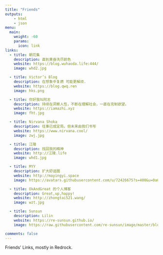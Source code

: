 ```yaml
---
title: "Friends"
outputs:
    - html
    - json
menu:
  main:
    weight: -60
    params: 
      icon: link
links:
  - title: 朝花集
    description: 直到黄昏洗尽颜色
    website: https://blog.wuhaoda.life:444/
    image: whd2.jpg

  - title: Victor’s Blog
    description: 在想象中复燃 可能更解烦.
    website: https://blog.qwq.ren
    image: hks.png

  - title: 你好我叫阿志
    description: 持续在洞察人性，不断在理解社会，一直在克制欲望。
    website: https://iamazhi.xyz
    image: fht.jpg

  - title: Nirvana Shoka
    description: 往事已成定局，但未来由我们书写
    website: https://www.nirvana.cool/
    image: zwj.jpg

  - title: 江陵
    description: 找回我的精神
    website: http://江陵.life
    image: whd1.jpg

  - title: MYY
    description: 扩大舒适圈
    website: http://mayingyi.space
    image: https://avatars.githubusercontent.com/u/72426675?s=400&u=0a0c37c3b974f47a46c4acd1ec111dc6dd692d4c&v=4

  - title: OkAndGreat 的个人博客
    description: Great,up,happy! 
    website: http://zhongtai521.wang/
    image: wzt.jpg

  - title: Sunsun
    description: Lilin
    website: https://re-sunsun.github.io/
    image: https://raw.githubusercontent.com/re-sunsun/image/master/blog/head/newhead.jpg

comments: false
---
```


Friends' Links, mostly in Redrock.
